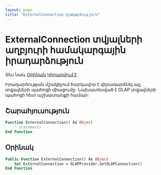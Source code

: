 ```yaml
---
layout: page
title: "ExternalConnection իրադարձություն"
---
```


# ExternalConnection տվյալների աղբյուրի համակարգային իրադարձություն

Տես նաև [Օրինակ](#Օրինակ) [Կիրառվում է](../Functions/Asdata.md)

Իրադարձության մշակիչում հարկավոր է վերադարձնել այլ տվյալների պահոցի միացումը։ 
Նախատեսված է OLAP տվյալների պահոցի հետ աշխատանքի համար։

## Շարահյուսություն

``` vb
Function ExternalConnection() As Object
    ' statements
End Function
```


## Օրինակ

``` vb
Public Function ExternalConnection() As Object
    Set ExternalConnection = OLAPProvider.GetOLAPConnection()
End Function
```


